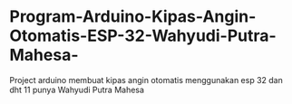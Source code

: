 # Program-Arduino-Kipas-Angin-Otomatis-ESP-32-Wahyudi-Putra-Mahesa-
Project arduino membuat kipas angin otomatis menggunakan esp 32 dan dht 11 punya Wahyudi Putra Mahesa 
